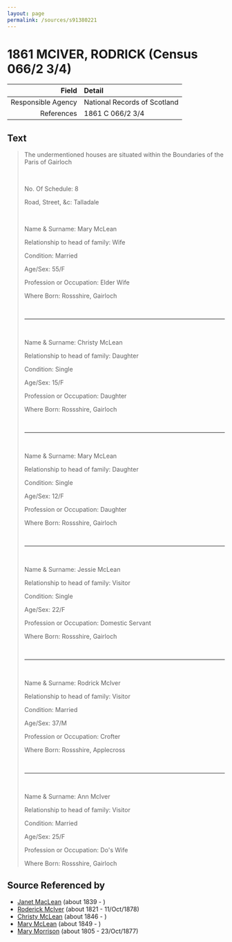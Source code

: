 ```yaml
---
layout: page
permalink: /sources/s91380221
---
```


# 1861 MCIVER, RODRICK (Census 066/2 3/4)

Field | Detail
---:|:---
Responsible Agency | National Records of Scotland
References | 1861 C 066/2 3/4

## Text

> The undermentioned houses are situated within the Boundaries of the Paris of Gairloch
>
> <br/>
>
> No. Of Schedule: 8
>
> Road, Street, &c: Talladale
>
> <br/>
>
> Name & Surname: Mary McLean
>
> Relationship to head of family: Wife
>
> Condition: Married
>
> Age/Sex: 55/F
>
> Profession or Occupation: Elder Wife
>
> Where Born: Rossshire, Gairloch
>
> <br/>
>
> ---
>
> <br/>
>
> Name & Surname: Christy McLean
>
> Relationship to head of family: Daughter
>
> Condition: Single
>
> Age/Sex: 15/F
>
> Profession or Occupation: Daughter
>
> Where Born: Rossshire, Gairloch
>
> <br/>
>
> ---
>
> <br/>
>
> Name & Surname: Mary McLean
>
> Relationship to head of family: Daughter
>
> Condition: Single
>
> Age/Sex: 12/F
>
> Profession or Occupation: Daughter
>
> Where Born: Rossshire, Gairloch
>
> <br/>
>
> ---
>
> <br/>
>
> Name & Surname: Jessie McLean
>
> Relationship to head of family: Visitor
>
> Condition: Single
>
> Age/Sex: 22/F
>
> Profession or Occupation: Domestic Servant
>
> Where Born: Rossshire, Gairloch
>
> <br/>
>
> ---
>
> <br/>
>
> Name & Surname: Rodrick McIver
>
> Relationship to head of family: Visitor
>
> Condition: Married
>
> Age/Sex: 37/M
>
> Profession or Occupation: Crofter
>
> Where Born: Rossshire, Applecross
>
> <br/>
>
> ---
>
> <br/>
>
> Name & Surname: Ann McIver
>
> Relationship to head of family: Visitor
>
> Condition: Married
>
> Age/Sex: 25/F
>
> Profession or Occupation: Do's Wife
>
> Where Born: Rossshire, Gairloch
>

## Source Referenced by

* [Janet MacLean](../people/@4850940@-janet-maclean-b1839-d.md) (about 1839 - )
* [Roderick McIver](../people/@91038040@-roderick-mciver-b1821-d1878-10-11.md) (about 1821 - 11/Oct/1878)
* [Christy McLean](../people/@62955988@-christy-mclean-b1846-d.md) (about 1846 - )
* [Mary McLean](../people/@45920386@-mary-mclean-b1849-d.md) (about 1849 - )
* [Mary Morrison](../people/@18316154@-mary-morrison-b1805-d1877-10-23.md) (about 1805 - 23/Oct/1877)
